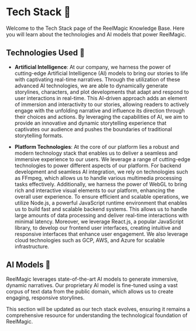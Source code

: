 # Tech Stack 🔧

Welcome to the Tech Stack page of the ReelMagic Knowledge Base. Here you will learn about the technologies and AI models that power ReelMagic.

## Technologies Used 🧰

- **Artificial Intelligence**: At our company, we harness the power of cutting-edge Artificial Intelligence (AI) models to bring our stories to life with captivating real-time narratives. Through the utilization of these advanced AI technologies, we are able to dynamically generate storylines, characters, and plot developments that adapt and respond to user interactions in real-time. This AI-driven approach adds an element of immersion and interactivity to our stories, allowing readers to actively engage with the unfolding narrative and influence its direction through their choices and actions. By leveraging the capabilities of AI, we aim to provide an innovative and dynamic storytelling experience that captivates our audience and pushes the boundaries of traditional storytelling formats.

- **Platform Technologies**: At the core of our platform lies a robust and modern technology stack that enables us to deliver a seamless and immersive experience to our users. We leverage a range of cutting-edge technologies to power different aspects of our platform. For backend development and seamless AI integration, we rely on technologies such as FFmpeg, which allows us to handle various multimedia processing tasks effectively. Additionally, we harness the power of WebGL to bring rich and interactive visual elements to our platform, enhancing the overall user experience. To ensure efficient and scalable operations, we utilize Node.js, a powerful JavaScript runtime environment that enables us to build fast and scalable backend systems. This allows us to handle large amounts of data processing and deliver real-time interactions with minimal latency. Moreover, we leverage React.js, a popular JavaScript library, to develop our frontend user interfaces, creating intuitive and responsive interfaces that enhance user engagement. We also leverage cloud technologies such as GCP, AWS, and Azure for scalable infrastructure.

## AI Models 🧠

ReelMagic leverages state-of-the-art AI models to generate immersive, dynamic narratives. Our proprietary AI model is fine-tuned using a vast corpus of text data from the public domain, which allows us to create engaging, responsive storylines.

This section will be updated as our tech stack evolves, ensuring it remains a comprehensive resource for understanding the technological foundation of ReelMagic.
